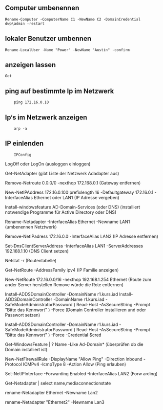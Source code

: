 ## Computer umbenennen
    Rename-Computer -ComputerName C1 -NewName C2 -DomainCredential dwp\admin -restart

## lokaler Benutzer umbennen
    Rename-LocalUser -Name "Power" -NewName "Austin" -confirm

## anzeigen lassen
    Get

## ping auf bestimmte Ip im Netzwerk
        ping 172.16.0.10

## Ip‘s im Netzwerk anzeigen
        arp -a

## IP einlenden
        IPConfig


LogOff oder LogOn
(ausloggen einloggen)

Get-NetAdapter
(gibt Liste der Netzwerk Adadapter aus)

Remove-Netroute 0.0.0/0 -nexthop 172.168.0.1
(Gateway entfernen)

New-NetIPAddress 172.16.0.100 prefixlength 16 -Defaultgateway 172.16.0.1 -InterfaceAlias Ethernet oder LAN1
(IP Adresse vergeben)

Install-windowsfeature AD-Domain-Services (oder DNS)
(installiert notwendige Programme für Active Directory oder DNS)

Rename-Netadapter -InterfaceAlias Ethernet -Newname LAN1 
(umbenennen Netztwerk)

Remove-NetIPadress 172.16.0.0 -InterfaceAlias LAN2
(IP Adresse entfernen)

Set-DnsClientServerAddress -InterfaceAlias LAN1 -ServerAddresses 192.168.1.10
(DNS Client setzen)

Netstat -r 
(Routentabelle)

Get-NetRoute -AddressFamily ipv4 
(IP Familie anzeigen)

New-NetRoute 172.16.0.0/16 -nexthop 192.168.1.254 Ethernet 
(Route zum ander Server herstellen Remove würde die Rote entfernen)

Install-ADDSDomainController -DomainName r1.kurs.iad
Install-ADDSDomainController -DomainName r1.kurs.iad -SafeModeAdministratorPassword ( Read-Host -AsSecureString -Prompt "Bitte das Kennwort" ) -Force
(Domain Controller installieren und oder Passwort setzen)

Install-ADDSDomainController -DomainName r1.kurs.iad -SafeModeAdministratorPassword ( Read-Host -AsSecureString -Prompt "Bitte das Kennwort" ) -Force -Credential $cred

Get-WindowsFeature | ? Name -Like Ad-Domain*
(überprüfen ob die Domain installiert ist)

New-NetFirewallRule -DisplayName "Allow Ping" -Direction Inbound -Protocol ICMPv4 -IcmpType 8 -Action Allow
(Ping erlauben)

Set-NetIPInterface -Forwarding Enabled -InterfaceAlias LAN2
(Forw
arding)

Get-Netadapter | select name,mediaconnectionstate

rename-Netadapter Ethernet -Newname Lan2

rename-Netadapter "Ethernet2" -Newname Lan3



